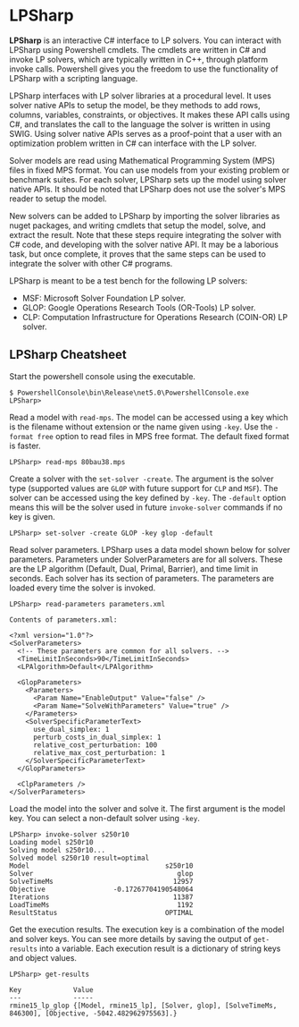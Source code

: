 # LPSharp

__LPSharp__ is an interactive C# interface to LP solvers. You can interact with
LPSharp using Powershell cmdlets. The cmdlets are written in C# and invoke LP
solvers, which are typically written in C++, through platform invoke calls.
Powershell gives you the freedom to use the functionality of LPSharp with a
scripting language.

LPSharp interfaces with LP solver libraries at a procedural level. It uses
solver native APIs to setup the model, be they methods to add rows, columns,
variables, constraints, or objectives. It makes these API calls using C#, and
translates the call to the language the solver is written in using SWIG. Using
solver native APIs serves as a proof-point that a user with an optimization
problem written in C# can interface with the LP solver.

Solver models are read using Mathematical Programming System (MPS) files in
fixed MPS format. You can use models from your existing problem or benchmark
suites. For each solver, LPSharp sets up the model using solver native APIs. It
should be noted that LPSharp does not use the solver's MPS reader to setup the
model.

New solvers can be added to LPSharp by importing the solver libraries as nuget
packages, and writing cmdlets that setup the model, solve, and extract the
result. Note that these steps require integrating the solver with C# code, and
developing with the solver native API. It may be a laborious task, but once
complete, it proves that the same steps can be used to integrate the solver with
other C# programs.

LPSharp is meant to be a test bench for the following LP solvers:

- MSF: Microsoft Solver Foundation LP solver.
- GLOP: Google Operations Research Tools (OR-Tools) LP solver.
- CLP: Computation Infrastructure for Operations Research (COIN-OR) LP solver.


## LPSharp Cheatsheet

Start the powershell console using the executable.

```
$ PowershellConsole\bin\Release\net5.0\PowershellConsole.exe
LPSharp>
```

Read a model with `read-mps`. The model can be accessed using a key which is the
filename without extension or the name given using `-key`. Use the `-format
free` option to read files in MPS free format. The default fixed format is
faster.
```
LPSharp> read-mps 80bau38.mps
```

Create a solver with the `set-solver -create`. The argument is the solver type
(supported values are `GLOP` with future support for `CLP` and `MSF`). The
solver can be accessed using the key defined by `-key`. The `-default` option
means this will be the solver used in future `invoke-solver` commands if no key
is given.
```
LPSharp> set-solver -create GLOP -key glop -default
```

Read solver parameters. LPSharp uses a data model shown below for solver
parameters. Parameters under SolverParameters are for all solvers. These are the
LP algorithm (Default, Dual, Primal, Barrier), and time limit in seconds. Each
solver has its section of parameters. The parameters are loaded every time the
solver is invoked.
```
LPSharp> read-parameters parameters.xml

Contents of parameters.xml:

<?xml version="1.0"?>
<SolverParameters>
  <!-- These parameters are common for all solvers. -->
  <TimeLimitInSeconds>90</TimeLimitInSeconds>
  <LPAlgorithm>Default</LPAlgorithm>

  <GlopParameters>
    <Parameters>
      <Param Name="EnableOutput" Value="false" />
      <Param Name="SolveWithParameters" Value="true" />
    </Parameters>
    <SolverSpecificParameterText>
      use_dual_simplex: 1
      perturb_costs_in_dual_simplex: 1
      relative_cost_perturbation: 100
      relative_max_cost_perturbation: 1
    </SolverSpecificParameterText>
  </GlopParameters>

  <ClpParameters />
</SolverParameters>
```

Load the model into the solver and solve it. The first argument is the model
key. You can select a non-default solver using `-key`. 
```
LPSharp> invoke-solver s250r10
Loading model s250r10
Solving model s250r10...
Solved model s250r10 result=optimal
Model                                  s250r10
Solver                                    glop
SolveTimeMs                              12957
Objective                 -0.17267704190548064
Iterations                               11387
LoadTimeMs                                1192
ResultStatus                           OPTIMAL
```

Get the execution results. The execution key is a combination of the model and
solver keys. You can see more details by saving the output of `get-results` into
a variable. Each execution result is a dictionary of string keys and object
values.
```
LPSharp> get-results

Key             Value
---             -----
rmine15_lp_glop {[Model, rmine15_lp], [Solver, glop], [SolveTimeMs, 846300], [Objective, -5042.482962975563].}
```
